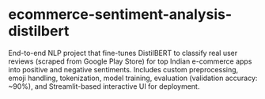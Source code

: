 # ecommerce-sentiment-analysis-distilbert
End-to-end NLP project that fine-tunes DistilBERT to classify real user reviews (scraped from Google Play Store) for top Indian e-commerce apps into positive and negative sentiments. Includes custom preprocessing, emoji handling, tokenization, model training, evaluation (validation accuracy: ~90%), and Streamlit-based interactive UI for deployment.
